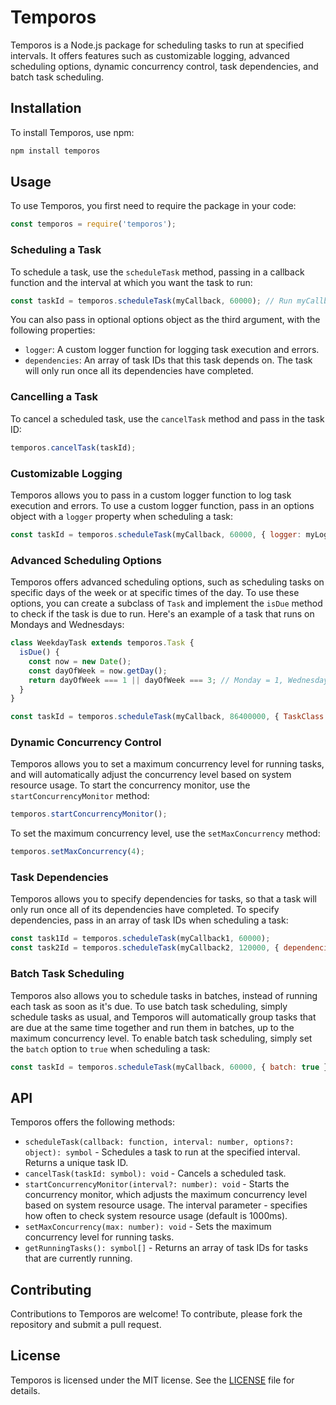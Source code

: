 # Temporos

Temporos is a Node.js package for scheduling tasks to run at specified intervals. It offers features such as customizable logging, advanced scheduling options, dynamic concurrency control, task dependencies, and batch task scheduling.

## Installation

To install Temporos, use npm:

```sh
npm install temporos
```

## Usage
To use Temporos, you first need to require the package in your code:
```js
const temporos = require('temporos');
```

### Scheduling a Task
To schedule a task, use the `scheduleTask` method, passing in a callback function and the interval at which you want the task to run:
```js
const taskId = temporos.scheduleTask(myCallback, 60000); // Run myCallback every minute
```

You can also pass in optional options object as the third argument, with the following properties:

- `logger`: A custom logger function for logging task execution and errors.
- `dependencies`: An array of task IDs that this task depends on. The task will only run once all its dependencies have completed.

### Cancelling a Task
To cancel a scheduled task, use the `cancelTask` method and pass in the task ID:

```js
temporos.cancelTask(taskId);
```

### Customizable Logging
Temporos allows you to pass in a custom logger function to log task execution and errors. To use a custom logger function, pass in an options object with a `logger` property when scheduling a task:
```js
const taskId = temporos.scheduleTask(myCallback, 60000, { logger: myLogger });
```

### Advanced Scheduling Options
Temporos offers advanced scheduling options, such as scheduling tasks on specific days of the week or at specific times of the day. To use these options, you can create a subclass of `Task` and implement the `isDue` method to check if the task is due to run. Here's an example of a task that runs on Mondays and Wednesdays:

```js
class WeekdayTask extends temporos.Task {
  isDue() {
    const now = new Date();
    const dayOfWeek = now.getDay();
    return dayOfWeek === 1 || dayOfWeek === 3; // Monday = 1, Wednesday = 3
  }
}

const taskId = temporos.scheduleTask(myCallback, 86400000, { TaskClass: WeekdayTask }); // Run myCallback every day, but only execute on Mondays and Wednesdays
```

### Dynamic Concurrency Control
Temporos allows you to set a maximum concurrency level for running tasks, and will automatically adjust the concurrency level based on system resource usage. To start the concurrency monitor, use the `startConcurrencyMonitor` method:

```js
temporos.startConcurrencyMonitor();
```

To set the maximum concurrency level, use the `setMaxConcurrency` method:

```js
temporos.setMaxConcurrency(4);
```

### Task Dependencies
Temporos allows you to specify dependencies for tasks, so that a task will only run once all of its dependencies have completed. To specify dependencies, pass in an array of task IDs when scheduling a task:

```js
const task1Id = temporos.scheduleTask(myCallback1, 60000);
const task2Id = temporos.scheduleTask(myCallback2, 120000, { dependencies: [task1Id] }); // Run myCallback2 only after myCallback1 has completed
```

### Batch Task Scheduling
Temporos also allows you to schedule tasks in batches, instead of running each task as soon as it's due. To use batch task scheduling, simply schedule tasks as usual, and Temporos will automatically group tasks that are due at the same time together and run them in batches, up to the maximum concurrency level. To enable batch task scheduling, simply set the `batch` option to `true` when scheduling a task:

```js
const taskId = temporos.scheduleTask(myCallback, 60000, { batch: true });
```

## API
Temporos offers the following methods:

- `scheduleTask(callback: function, interval: number, options?: object): symbol` - Schedules a task to run at the specified interval. Returns a unique task ID.
- `cancelTask(taskId: symbol): void` - Cancels a scheduled task.
- `startConcurrencyMonitor(interval?: number): void` - Starts the concurrency monitor, which adjusts the maximum concurrency level based on system resource usage. The interval parameter - specifies how often to check system resource usage (default is 1000ms).
- `setMaxConcurrency(max: number): void` - Sets the maximum concurrency level for running tasks.
- `getRunningTasks(): symbol[]` - Returns an array of task IDs for tasks that are currently running.

## Contributing
Contributions to Temporos are welcome! To contribute, please fork the repository and submit a pull request.

## License
Temporos is licensed under the MIT license. See the [LICENSE]() file for details.